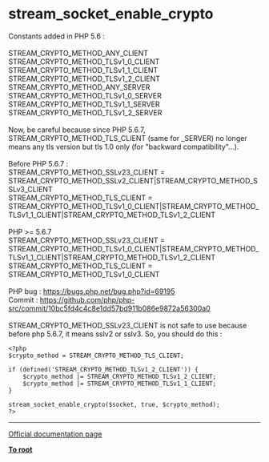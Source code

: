 # stream_socket_enable_crypto



Constants added in PHP 5.6 :<br><br>STREAM_CRYPTO_METHOD_ANY_CLIENT<br>STREAM_CRYPTO_METHOD_TLSv1_0_CLIENT<br>STREAM_CRYPTO_METHOD_TLSv1_1_CLIENT<br>STREAM_CRYPTO_METHOD_TLSv1_2_CLIENT<br>STREAM_CRYPTO_METHOD_ANY_SERVER<br>STREAM_CRYPTO_METHOD_TLSv1_0_SERVER<br>STREAM_CRYPTO_METHOD_TLSv1_1_SERVER<br>STREAM_CRYPTO_METHOD_TLSv1_2_SERVER<br><br>Now, be careful because since PHP 5.6.7, STREAM_CRYPTO_METHOD_TLS_CLIENT (same for _SERVER) no longer means any tls version but tls 1.0 only (for "backward compatibility"...).<br><br>Before PHP 5.6.7 :<br>STREAM_CRYPTO_METHOD_SSLv23_CLIENT = STREAM_CRYPTO_METHOD_SSLv2_CLIENT|STREAM_CRYPTO_METHOD_SSLv3_CLIENT<br>STREAM_CRYPTO_METHOD_TLS_CLIENT = STREAM_CRYPTO_METHOD_TLSv1_0_CLIENT|STREAM_CRYPTO_METHOD_TLSv1_1_CLIENT|STREAM_CRYPTO_METHOD_TLSv1_2_CLIENT<br><br>PHP &gt;= 5.6.7<br>STREAM_CRYPTO_METHOD_SSLv23_CLIENT = STREAM_CRYPTO_METHOD_TLSv1_0_CLIENT|STREAM_CRYPTO_METHOD_TLSv1_1_CLIENT|STREAM_CRYPTO_METHOD_TLSv1_2_CLIENT<br>STREAM_CRYPTO_METHOD_TLS_CLIENT = STREAM_CRYPTO_METHOD_TLSv1_0_CLIENT<br><br>PHP bug : https://bugs.php.net/bug.php?id=69195<br>Commit : https://github.com/php/php-src/commit/10bc5fd4c4c8e1dd57bd911b086e9872a56300a0<br><br>STREAM_CRYPTO_METHOD_SSLv23_CLIENT is not safe to use because before php 5.6.7, it means sslv2 or sslv3. So, you should do this :<br>

```
<?php
$crypto_method = STREAM_CRYPTO_METHOD_TLS_CLIENT;

if (defined('STREAM_CRYPTO_METHOD_TLSv1_2_CLIENT')) {
    $crypto_method |= STREAM_CRYPTO_METHOD_TLSv1_2_CLIENT;
    $crypto_method |= STREAM_CRYPTO_METHOD_TLSv1_1_CLIENT;
}

stream_socket_enable_crypto($socket, true, $crypto_method);
?>
```
  

---

[Official documentation page](https://www.php.net/manual/en/function.stream-socket-enable-crypto.php)

**[To root](/README.md)**